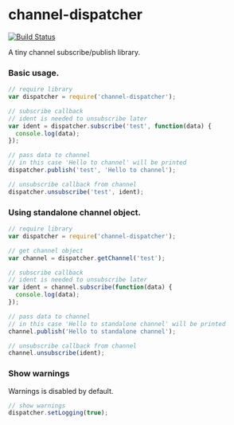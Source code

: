 # channel-dispatcher
[![Build Status](https://travis-ci.org/berezinmv/channel-dispatcher.svg?branch=master)](https://travis-ci.org/berezinmv/channel-dispatcher)

A tiny channel subscribe/publish library.

### Basic usage.

```javascript
// require library
var dispatcher = require('channel-dispatcher');

// subscribe callback
// ident is needed to unsubscribe later
var ident = dispatcher.subscribe('test', function(data) {
  console.log(data);
});

// pass data to channel
// in this case 'Hello to channel' will be printed
dispatcher.publish('test', 'Hello to channel');

// unsubscribe callback from channel
dispatcher.unsubscribe('test', ident);
```

### Using standalone channel object.

```javascript
// require library
var dispatcher = require('channel-dispatcher');

// get channel object
var channel = dispatcher.getChannel('test');

// subscribe callback
// ident is needed to unsubscribe later
var ident = channel.subscribe(function(data) {
  console.log(data);
});

// pass data to channel
// in this case 'Hello to standalone channel' will be printed
channel.publish('Hello to standalone channel');

// unsubscribe callback from channel
channel.unsubscribe(ident);
```

### Show warnings
Warnings is disabled by default.
```javascript
// show warnings
dispatcher.setLogging(true);
```
